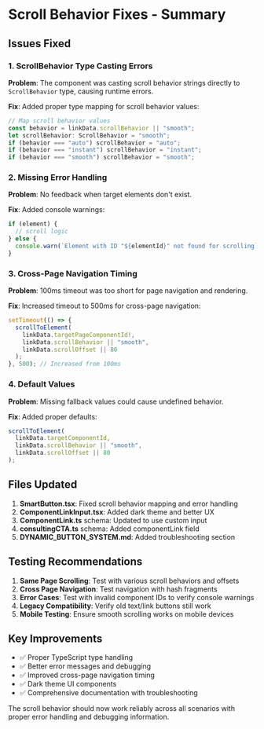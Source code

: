 # Scroll Behavior Fixes - Summary

## Issues Fixed

### 1. ScrollBehavior Type Casting Errors

**Problem**: The component was casting scroll behavior strings directly to `ScrollBehavior` type, causing runtime errors.

**Fix**: Added proper type mapping for scroll behavior values:

```typescript
// Map scroll behavior values
const behavior = linkData.scrollBehavior || "smooth";
let scrollBehavior: ScrollBehavior = "smooth";
if (behavior === "auto") scrollBehavior = "auto";
if (behavior === "instant") scrollBehavior = "instant";
if (behavior === "smooth") scrollBehavior = "smooth";
```

### 2. Missing Error Handling

**Problem**: No feedback when target elements don't exist.

**Fix**: Added console warnings:

```typescript
if (element) {
  // scroll logic
} else {
  console.warn(`Element with ID "${elementId}" not found for scrolling`);
}
```

### 3. Cross-Page Navigation Timing

**Problem**: 100ms timeout was too short for page navigation and rendering.

**Fix**: Increased timeout to 500ms for cross-page navigation:

```typescript
setTimeout(() => {
  scrollToElement(
    linkData.targetPageComponentId!,
    linkData.scrollBehavior || "smooth",
    linkData.scrollOffset || 80
  );
}, 500); // Increased from 100ms
```

### 4. Default Values

**Problem**: Missing fallback values could cause undefined behavior.

**Fix**: Added proper defaults:

```typescript
scrollToElement(
  linkData.targetComponentId,
  linkData.scrollBehavior || "smooth",
  linkData.scrollOffset || 80
);
```

## Files Updated

1. **SmartButton.tsx**: Fixed scroll behavior mapping and error handling
2. **ComponentLinkInput.tsx**: Added dark theme and better UX
3. **ComponentLink.ts** schema: Updated to use custom input
4. **consultingCTA.ts** schema: Added componentLink field
5. **DYNAMIC_BUTTON_SYSTEM.md**: Added troubleshooting section

## Testing Recommendations

1. **Same Page Scrolling**: Test with various scroll behaviors and offsets
2. **Cross Page Navigation**: Test navigation with hash fragments
3. **Error Cases**: Test with invalid component IDs to verify console warnings
4. **Legacy Compatibility**: Verify old text/link buttons still work
5. **Mobile Testing**: Ensure smooth scrolling works on mobile devices

## Key Improvements

- ✅ Proper TypeScript type handling
- ✅ Better error messages and debugging
- ✅ Improved cross-page navigation timing
- ✅ Dark theme UI components
- ✅ Comprehensive documentation with troubleshooting

The scroll behavior should now work reliably across all scenarios with proper error handling and debugging information.
